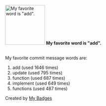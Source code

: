 <img src="https://my-badges.github.io/my-badges/favorite-word.png" alt="My favorite word is &quot;add&quot;." title="My favorite word is &quot;add&quot;." width="128">
<strong>My favorite word is &quot;add&quot;.</strong>
<br><br>

My favorite commit message words are:

1. add (used 1646 times)
2. update (used 795 times)
3. function (used 687 times)
4. implement (used 649 times)
5. functions (used 487 times)


Created by <a href="https://github.com/my-badges/my-badges">My Badges</a>